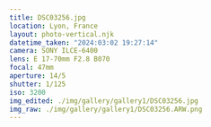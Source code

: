 ```yaml
---
title: DSC03256.jpg
location: Lyon, France
layout: photo-vertical.njk
datetime_taken: "2024:03:02 19:27:14"
camera: SONY ILCE-6400
lens: E 17-70mm F2.8 B070
focal: 47mm
aperture: 14/5
shutter: 1/125
iso: 3200
img_edited: ./img/gallery/gallery1/DSC03256.jpg
img_raw: ./img/gallery/gallery1/DSC03256.ARW.png
---
```

